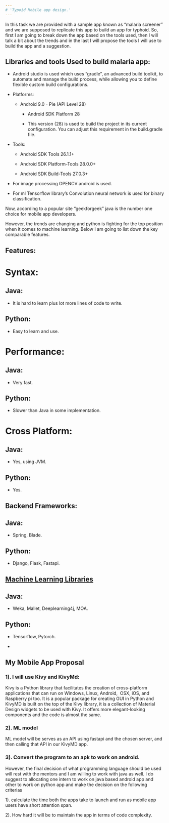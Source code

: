 ```yaml
---
# 'Typoid Mobile app design.'
---
```


In this task we are provided with a sample app known as “malaria
screener” and we are supposed to replicate this app to build an app for
typhoid. So, first I am going to break down the app based on the tools
used, then I will talk a bit about the trends and in the last I will
propose the tools I will use to build the app and a suggestion.

Libraries and tools Used to build malaria app:
----------------------------------------------

-   Android studio is used which uses “gradle”, an advanced build
    toolkit, to automate and manage the build process, while allowing
    you to define flexible custom build configurations.

-   Platforms:

    -   Android 9.0 - Pie (API Level 28)

        -   Android SDK Platform 28

        -   This version (28) is used to build the project in its
            current configuration. You can adjust this requirement in
            the build.gradle file.

-   Tools:

    -   Android SDK Tools 26.1.1+

    -   Android SDK Platform-Tools 28.0.0+

    -   Android SDK Build-Tools 27.0.3+

-   For image processing OPENCV android is used.

-   For ml Tensorflow library’s Convolution neural network is used for
    binary classification.

Now, according to a popular site “geekforgeek” java is the number one
choice for mobile app developers.


However, the trends are changing and python is fighting for the top
position when it comes to machine learning. Below I am going to list
down the key comparable features.

Features:
---------

Syntax:
=======

 Java: 
-------

-   It is hard to learn plus lot more lines of code to write.

 Python:
--------

-   Easy to learn and use.

Performance:
============

 Java: 
-------

-   Very fast.

 Python:
--------

-   Slower than Java in some implementation.

Cross Platform:
===============

 Java: 
-------

-   Yes, using JVM.

 Python:
--------

-   Yes.

**Backend Frameworks**:
-----------------------

 Java: 
-------

-   Spring, Blade.

 Python:
--------

-   Django, Flask, Fastapi.

[**Machine Learning Libraries**](https://hackr.io/blog/best-machine-learning-libraries)
---------------------------------------------------------------------------------------

 Java: 
-------

-   Weka, Mallet, Deeplearning4j, MOA.

 Python:
--------

-   Tensorflow, Pytorch.

 
-

My Mobile App Proposal
----------------------

### 1). I will use Kivy and KivyMd: 

Kivy is a Python library that facilitates the creation of cross-platform
applications that can run on Windows, Linux, Android,  OSX, iOS, and
Raspberry pi too. It is a popular package for creating GUI in Python and
KivyMD is built on the top of the Kivy library, it is a collection of
Material Design widgets to be used with Kivy. It offers more
elegant-looking components and the code is almost the same.

### 2). ML model

ML model will be serves as an API using fastapi and the chosen server,
and then calling that API in our KivyMD app.

### 3). Convert the program to an apk to work on android.

However, the final decision of what programming language should be used
will rest with the mentors and I am willing to work with java as well. I
do suggest to allocating one intern to work on java based android app
and other to work on python app and make the decision on the following
criterias

1). calculate the time both the apps take to launch and run as mobile
app users have short attention span.

2). How hard it will be to maintain the app in terms of code complexity.
